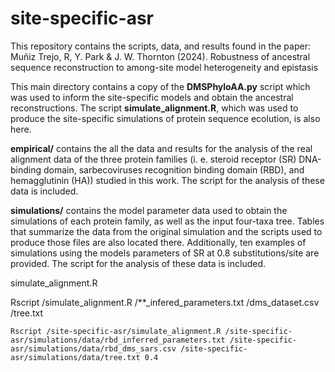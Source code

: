 # site-specific-asr

This repository contains the scripts, data, and results found in the paper:
Muñiz Trejo, R, Y. Park & J. W. Thornton (2024). Robustness of ancestral sequence 
reconstruction to among-site model heterogeneity and epistasis

This main directory contains a copy of the **DMSPhyloAA.py** script which was used
to inform the site-specific models and obtain the ancestral reconstructions. The
script **simulate_alignment.R**, which was used to produce the site-specific
simulations of protein sequence ecolution, is also here. 

**empirical/** contains the all the data and results for the 
analysis of the real alignment data of the three protein families (i. e. steroid
receptor (SR) DNA-binding domain, sarbecoviruses recognition binding domain (RBD), and 
hemagglutinin (HA)) studied in this work. The script for the analysis of these data
is included.

**simulations/** contains the model parameter data used to obtain
the simulations of each protein family, as well as the input four-taxa tree. Tables
that summarize the data from the original simulation and the scripts used to produce
those files are also located there. Additionally, ten examples of simulations using
the models parameters of SR at 0.8 substitutions/site are provided. The script for 
the analysis of these data is included.

simulate_alignment.R

Rscript <path to script>/simulate_alignment.R 
<path to data>/**_infered_parameters.txt
<path to data>/dms_dataset.csv
<path to data>/tree.txt
<insert branch length value>

`Rscript /site-specific-asr/simulate_alignment.R /site-specific-asr/simulations/data/rbd_inferred_parameters.txt /site-specific-asr/simulations/data/rbd_dms_sars.csv /site-specific-asr/simulations/data/tree.txt 0.4`

